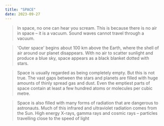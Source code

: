 ```yaml
---
title: "SPACE"
date: 2023-09-27 
---
```

> In space, no one can hear you scream. This is because there is no air in space – it is a vacuum. Sound waves cannot travel through a vacuum.

> 'Outer space' begins about 100 km above the Earth, where the shell of air around our planet disappears. With no air to scatter sunlight and produce a blue sky, space appears as a black blanket dotted with stars.

> Space is usually regarded as being completely empty. But this is not true. The vast gaps between the stars and planets are filled with huge amounts of thinly spread gas and dust. Even the emptiest parts of space contain at least a few hundred atoms or molecules per cubic metre.

> Space is also filled with many forms of radiation that are dangerous to astronauts. Much of this infrared and ultraviolet radiation comes from the Sun. High energy X-rays, gamma rays and cosmic rays – particles travelling close to the speed of light
